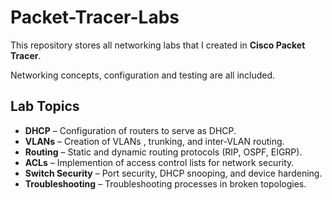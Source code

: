 # Packet-Tracer-Labs

This repository stores all networking labs that I created in **Cisco Packet Tracer**.  

Networking concepts, configuration and testing are all included.


## Lab Topics
- **DHCP** – Configuration of routers to serve as DHCP.
- **VLANs** – Creation of VLANs , trunking, and inter-VLAN routing.    
- **Routing** – Static and dynamic routing protocols (RIP, OSPF, EIGRP).  
- **ACLs** – Implemention of access control lists for network security.  
- **Switch Security** – Port security, DHCP snooping, and device hardening.  
- **Troubleshooting** – Troubleshooting processes in broken topologies. 

